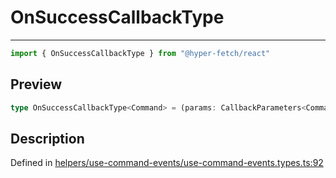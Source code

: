 

# OnSuccessCallbackType

<div class="api-docs__separator" data-reactroot="">

---

</div><div class="api-docs__import" data-reactroot="">

```ts
import { OnSuccessCallbackType } from "@hyper-fetch/react"
```

</div><div class="api-docs__section">

## Preview

</div><div class="api-docs__preview type single">

```ts
type OnSuccessCallbackType<Command> = (params: CallbackParameters<Command, ExtractResponse<Command>>) => void | Promise<void>;
```

</div><div class="api-docs__section">

## Description

</div><div class="api-docs__description"><span class="api-docs__do-not-parse">



</span></div><p class="api-docs__definition">

Defined in [helpers/use-command-events/use-command-events.types.ts:92](https://github.com/BetterTyped/hyper-fetch/blob/0bdb96c0/packages/react/src/helpers/use-command-events/use-command-events.types.ts#L92)

</p>